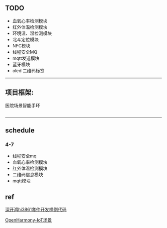 ## TODO
- 血氧心率检测模块
- 红外体温检测模块
- 环境温、湿检测模块
- 北斗定位模块
- NFC模块
- 线程安全MQ
- mqtt发送模块
- 蓝牙模块
- oled 二维码标签
-----
## 项目框架:
医院场景智能手环
```

```
----
## schedule
### 4-7
- 线程安全mq
- 血氧心率检测模块
- 红外体温检测模块
- 二维码信息模块
- mqtt模块



## ref
[深开鸿hi3861套件开发样例代码](https://gitee.com/organizations/KHDVK-3861B/projects)

[OpenHarmony-IoT场景](https://gitee.com/openharmony-sig/knowledge_demo_smart_home/tree/master)